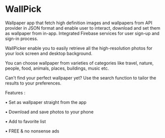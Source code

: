 # WallPick
Wallpaper app that fetch high definition images and wallpapers from API provider in JSON format and enable user to interact, download and set them as wallpaper from in-app.
Integrated Firebase services for user sign-up and sign-in process.

WallPicker enable you to easily retrieve all the high-resolution photos for your lock screen and desktop background.

You can choose wallpaper from varieties of categories like travel, nature, people, food, animals, places, buildings, music etc.

Can't find your perfect wallpaper yet? Use the search function to tailor the results to your preferences.

Features :

• Set as wallpaper straight from the app

• Download and save photos to your phone

• Add to favorite list

• FREE & no nonsense ads
